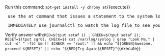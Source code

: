 Run this command: `apt-get install -y chrony at`{{execute}}

<pre> use the at command that issues a statement to the system log file  that states "Look Ma, I updated the log file", and make that edit appear in the log file 2 minutes from now</pre>

<pre> IMMEDIATELY use journalctl to watch the log file to see your command come through at its specified time. </pre>

Verify answer with:`RED=$(tput setaf 1) ; GREEN=$(tput setaf 2); RESET=$(tput sgr0); CHECK=$( cat /var/log/syslog | grep "Look Ma," | cut -d" " -f5) && [[ $CHECK == "root:" ]] && echo "${GREEN}Awesome, proceed ${RESET}" || echo "${RED}Try Again${RESET}"`{{execute}}
